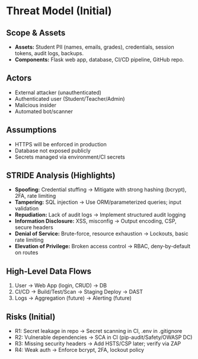 # Threat Model (Initial)

## Scope & Assets
- **Assets:** Student PII (names, emails, grades), credentials, session tokens, audit logs, backups.
- **Components:** Flask web app, database, CI/CD pipeline, GitHub repo.

## Actors
- External attacker (unauthenticated)
- Authenticated user (Student/Teacher/Admin)
- Malicious insider
- Automated bot/scanner

## Assumptions
- HTTPS will be enforced in production
- Database not exposed publicly
- Secrets managed via environment/CI secrets

## STRIDE Analysis (Highlights)
- **Spoofing:** Credential stuffing → Mitigate with strong hashing (bcrypt), 2FA, rate limiting
- **Tampering:** SQL injection → Use ORM/parameterized queries; input validation
- **Repudiation:** Lack of audit logs → Implement structured audit logging
- **Information Disclosure:** XSS, misconfig → Output encoding, CSP, secure headers
- **Denial of Service:** Brute-force, resource exhaustion → Lockouts, basic rate limiting
- **Elevation of Privilege:** Broken access control → RBAC, deny-by-default on routes

## High-Level Data Flows
1. User → Web App (login, CRUD) → DB
2. CI/CD → Build/Test/Scan → Staging Deploy → DAST
3. Logs → Aggregation (future) → Alerting (future)

## Risks (Initial)
- R1: Secret leakage in repo → Secret scanning in CI, .env in .gitignore
- R2: Vulnerable dependencies → SCA in CI (pip-audit/Safety/OWASP DC)
- R3: Missing security headers → Add HSTS/CSP later; verify via ZAP
- R4: Weak auth → Enforce bcrypt, 2FA, lockout policy
